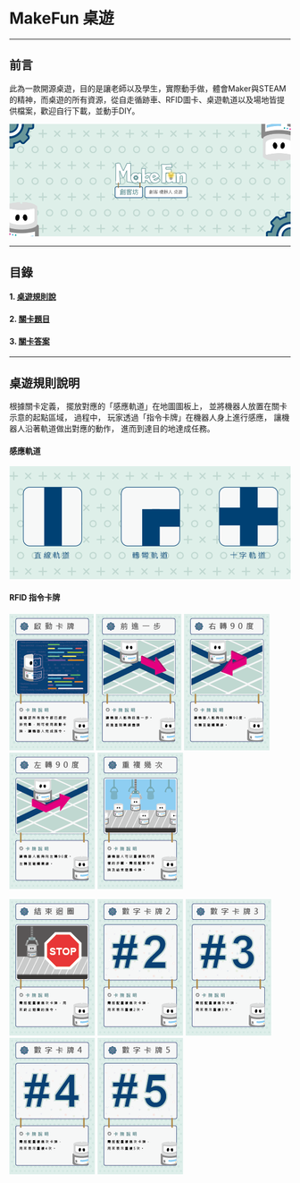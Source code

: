 # MakeFun 桌遊

---

## 前言

此為一款開源桌遊，目的是讓老師以及學生，實際動手做，體會Maker與STEAM的精神，而桌遊的所有資源，從自走循跡車、RFID圖卡、桌遊軌道以及場地皆提供檔案，歡迎自行下載，並動手DIY。

![](https://github.com/SteveLin100132/makeFun/blob/master/resource/image/makeFun%20banner.svg)

---

## 目錄

#### 1. [桌遊規則說](#rules)
#### 2. [關卡題目](#question)
#### 3. [關卡答案](#answer)

---

## 桌遊規則說明

根據關卡定義， 擺放對應的「感應軌道」在地圖圖板上， 並將機器人放置在關卡示意的起點區域， 過程中， 玩家透過「指令卡牌」在機器人身上進行感應， 讓機器人沿著軌道做出對應的動作， 進而到達目的地達成任務。

#### 感應軌道

![](https://github.com/SteveLin100132/makeFun/blob/master/resource/image/makeFun%20line.svg)

#### RFID 指令卡牌

![](https://github.com/SteveLin100132/makeFun/blob/master/resource/image/RFID%20card%20action.png)
![](https://github.com/SteveLin100132/makeFun/blob/master/resource/image/RFID%20card%20forward.png)
![](https://github.com/SteveLin100132/makeFun/blob/master/resource/image/RFID%20card%20right.png)
![](https://github.com/SteveLin100132/makeFun/blob/master/resource/image/RFID%20card%20left.png)
![](https://github.com/SteveLin100132/makeFun/blob/master/resource/image/RFID%20card%20repeat.png)

![](https://github.com/SteveLin100132/makeFun/blob/master/resource/image/RFID%20card%20break.png)
![](https://github.com/SteveLin100132/makeFun/blob/master/resource/image/RFID%20card%20number%202.png)
![](https://github.com/SteveLin100132/makeFun/blob/master/resource/image/RFID%20card%20number%203.png)
![](https://github.com/SteveLin100132/makeFun/blob/master/resource/image/RFID%20card%20number%204.png)
![](https://github.com/SteveLin100132/makeFun/blob/master/resource/image/RFID%20card%20number%205.png)
